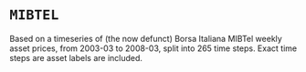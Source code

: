 # `MIBTEL`

Based on a timeseries of (the now defunct) Borsa Italiana MIBTel weekly asset prices, from 2003-03 to 2008-03, split into 265 time steps. Exact time steps are asset labels are included.
